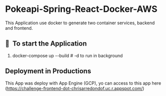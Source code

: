 # Pokeapi-Spring-React-Docker-AWS

This Application use docker to generate two container services, backend and frontend.

## 🚀&nbsp; To start the Application
1. docker-compose up --build  # -d to run in background

## Deployment in Productions
This App was deploy with App Engine (GCP), yo can access to this app here (https://challenge-frontend-dot-chrisarredondof.uc.r.appspot.com/)
